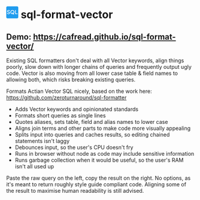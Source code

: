 # ![icon](res/favicon-32x32.png) sql-format-vector
## Demo: https://cafread.github.io/sql-format-vector/

Existing SQL formatters don't deal with all Vector keywords, align things poorly, slow down with longer chains of queries and frequently output ugly code.  Vector is also moving from all lower case table & field names to allowing both, which risks breaking existing queries.

Formats Actian Vector SQL nicely, based on the work here: https://github.com/zeroturnaround/sql-formatter
* Adds Vector keywords and opinionated standards
* Formats short queries as single lines
* Quotes aliases, sets table, field and alias names to lower case
* Aligns join terms and other parts to make code more visually appealing
* Splits input into queries and caches results, so editing chained statements isn't laggy
* Debounces input, so the user's CPU doesn't fry
* Runs in browser without node as code may include sensitive information
* Runs garbage collection when it would be useful, so the user's RAM isn't all used up

Paste the raw query on the left, copy the result on the right.
No options, as it's meant to return roughly style guide compliant code.
Aligning some of the result to maximise human readability is still advised.
